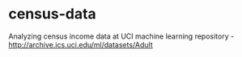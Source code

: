 # census-data
Analyzing census income data at UCI machine learning repository - http://archive.ics.uci.edu/ml/datasets/Adult
